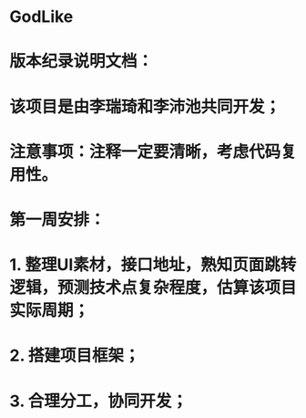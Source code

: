 # GodLike

# 版本纪录说明文档：
# 该项目是由李瑞琦和李沛池共同开发；

# 注意事项：注释一定要清晰，考虑代码复用性。

# 第一周安排：
# 1. 整理UI素材，接口地址，熟知页面跳转逻辑，预测技术点复杂程度，估算该项目实际周期；
# 2. 搭建项目框架；
# 3. 合理分工，协同开发；
